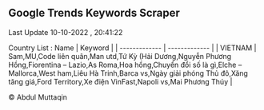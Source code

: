 

## Google Trends Keywords Scraper 
 
Last Update 10-10-2022 , 20:41:22

Country List :
 Name  | Keyword |
| ------------- | ------------- |
| VIETNAM | Sam,MU,Code liên quân,Man utd,Tứ Kỳ (Hải Dương,Nguyễn Phương Hồng,Fiorentina – Lazio,As Roma,Hoa hồng,Chuyển đổi số là gì,Elche – Mallorca,West ham,Liêu Hà Trinh,Barca vs,Ngày giải phóng Thủ đô,Xăng tăng giá,Ford Territory,Xe điện VinFast,Napoli vs,Mai Phương Thúy |



© Abdul Muttaqin 
